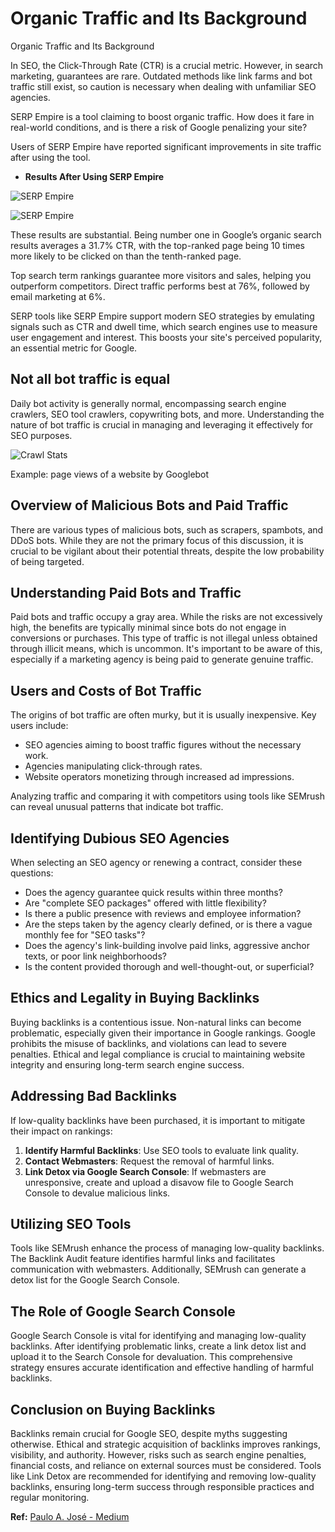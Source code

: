 # Organic Traffic and Its Background

Organic Traffic and Its Background

In SEO, the Click-Through Rate (CTR) is a crucial metric. However, in search marketing, guarantees are rare. Outdated methods like link farms and bot traffic still exist, so caution is necessary when dealing with unfamiliar SEO agencies.

SERP Empire is a tool claiming to boost organic traffic. How does it fare in real-world conditions, and is there a risk of Google penalizing your site?

Users of SERP Empire have reported significant improvements in site traffic after using the tool.

- **Results After Using SERP Empire**

![SERP Empire](https://miro.medium.com/v2/resize:fit:700/0*vasQRvyAbnH8MLTV)

![SERP Empire](https://miro.medium.com/v2/resize:fit:700/0*vr2J6q9N-62dEEMV)

These results are substantial. Being number one in Google’s organic search results averages a 31.7% CTR, with the top-ranked page being 10 times more likely to be clicked on than the tenth-ranked page.

Top search term rankings guarantee more visitors and sales, helping you outperform competitors. Direct traffic performs best at 76%, followed by email marketing at 6%.

SERP tools like SERP Empire support modern SEO strategies by emulating signals such as CTR and dwell time, which search engines use to measure user engagement and interest. This boosts your site's perceived popularity, an essential metric for Google.

## Not all bot traffic is equal

Daily bot activity is generally normal, encompassing search engine crawlers, SEO tool crawlers, copywriting bots, and more. Understanding the nature of bot traffic is crucial in managing and leveraging it effectively for SEO purposes.

![Crawl Stats](https://miro.medium.com/v2/resize:fit:529/0*PgCQf8rBukL6MHHs)

Example: page views of a website by Googlebot

## Overview of Malicious Bots and Paid Traffic

There are various types of malicious bots, such as scrapers, spambots, and DDoS bots. While they are not the primary focus of this discussion, it is crucial to be vigilant about their potential threats, despite the low probability of being targeted.

## Understanding Paid Bots and Traffic

Paid bots and traffic occupy a gray area. While the risks are not excessively high, the benefits are typically minimal since bots do not engage in conversions or purchases. This type of traffic is not illegal unless obtained through illicit means, which is uncommon. It's important to be aware of this, especially if a marketing agency is being paid to generate genuine traffic.

## Users and Costs of Bot Traffic

The origins of bot traffic are often murky, but it is usually inexpensive. Key users include:

- SEO agencies aiming to boost traffic figures without the necessary work.
- Agencies manipulating click-through rates.
- Website operators monetizing through increased ad impressions.

Analyzing traffic and comparing it with competitors using tools like SEMrush can reveal unusual patterns that indicate bot traffic.

## Identifying Dubious SEO Agencies

When selecting an SEO agency or renewing a contract, consider these questions:

- Does the agency guarantee quick results within three months?
- Are "complete SEO packages" offered with little flexibility?
- Is there a public presence with reviews and employee information?
- Are the steps taken by the agency clearly defined, or is there a vague monthly fee for "SEO tasks"?
- Does the agency's link-building involve paid links, aggressive anchor texts, or poor link neighborhoods?
- Is the content provided thorough and well-thought-out, or superficial?

## Ethics and Legality in Buying Backlinks

Buying backlinks is a contentious issue. Non-natural links can become problematic, especially given their importance in Google rankings. Google prohibits the misuse of backlinks, and violations can lead to severe penalties. Ethical and legal compliance is crucial to maintaining website integrity and ensuring long-term search engine success.

## Addressing Bad Backlinks

If low-quality backlinks have been purchased, it is important to mitigate their impact on rankings:

1. **Identify Harmful Backlinks**: Use SEO tools to evaluate link quality.
2. **Contact Webmasters**: Request the removal of harmful links.
3. **Link Detox via Google Search Console**: If webmasters are unresponsive, create and upload a disavow file to Google Search Console to devalue malicious links.

## Utilizing SEO Tools

Tools like SEMrush enhance the process of managing low-quality backlinks. The Backlink Audit feature identifies harmful links and facilitates communication with webmasters. Additionally, SEMrush can generate a detox list for the Google Search Console.

## The Role of Google Search Console

Google Search Console is vital for identifying and managing low-quality backlinks. After identifying problematic links, create a link detox list and upload it to the Search Console for devaluation. This comprehensive strategy ensures accurate identification and effective handling of harmful backlinks.

## Conclusion on Buying Backlinks

Backlinks remain crucial for Google SEO, despite myths suggesting otherwise. Ethical and strategic acquisition of backlinks improves rankings, visibility, and authority. However, risks such as search engine penalties, financial costs, and reliance on external sources must be considered. Tools like Link Detox are recommended for identifying and removing low-quality backlinks, ensuring long-term success through responsible practices and regular monitoring.

**Ref:** [Paulo A. José - Medium](https://bettermarketing.pub/i-tried-a-tool-that-promises-organic-traffic-to-your-site-heres-what-happened-next-0961e9b8f775)

